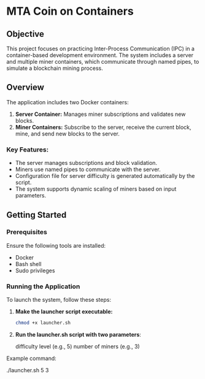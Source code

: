 # MTA Coin on Containers

## Objective
This project focuses on practicing Inter-Process Communication (IPC) in a container-based development environment. The system includes a server and multiple miner containers, which communicate through named pipes, to simulate a blockchain mining process.

## Overview
The application includes two Docker containers:
1. **Server Container:** Manages miner subscriptions and validates new blocks.
2. **Miner Containers:** Subscribe to the server, receive the current block, mine, and send new blocks to the server.

### Key Features:
- The server manages subscriptions and block validation.
- Miners use named pipes to communicate with the server.
- Configuration file for server difficulty is generated automatically by the script.
- The system supports dynamic scaling of miners based on input parameters.

## Getting Started

### Prerequisites
Ensure the following tools are installed:
- Docker
- Bash shell
- Sudo privileges

### Running the Application
To launch the system, follow these steps:

1. **Make the launcher script executable:**
   ```bash
   chmod +x launcher.sh

2. **Run the launcher.sh script with two parameters**:

    difficulty level (e.g., 5)
    number of miners (e.g., 3)


Example command:

./launcher.sh 5 3

